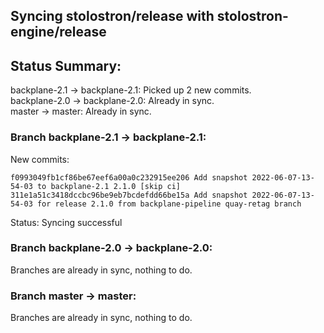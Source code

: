 ## Syncing stolostron/release with stolostron-engine/release

## Status Summary:

backplane-2.1 -> backplane-2.1: Picked up 2 new commits.  
backplane-2.0 -> backplane-2.0: Already in sync.  
master -> master: Already in sync.  

### Branch backplane-2.1 -> backplane-2.1:

New commits:

```
f0993049fb1cf86be67eef6a00a0c232915ee206 Add snapshot 2022-06-07-13-54-03 to backplane-2.1 2.1.0 [skip ci]
311e1a51c3418dccbc96be9eb7bcdefdd66be15a Add snapshot 2022-06-07-13-54-03 for release 2.1.0 from backplane-pipeline quay-retag branch
```

Status: Syncing successful

### Branch backplane-2.0 -> backplane-2.0:

Branches are already in sync, nothing to do.

### Branch master -> master:

Branches are already in sync, nothing to do.
